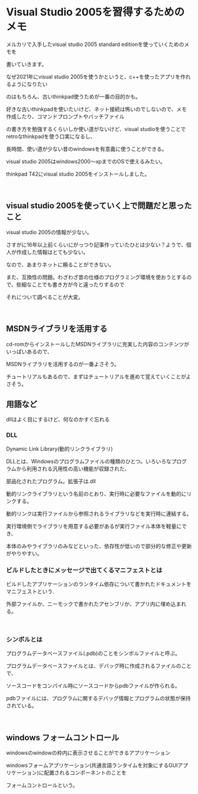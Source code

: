 # Visual Studio 2005を習得するためのメモ

メルカリで入手したvisual studio 2005 standard editionを使っていくためのメモを

書いていきます。

なぜ2021年にvisual studio 2005を使うかというと、c++を使ったアプリを作れるようになりたい

のはもちろん、古いthinkpad使うためが一番の目的かも。

好きな古いthinkpadを使いたいけど、ネット接続は怖いのでしないので、メモ作成したり、コマンドプロンプトやバッチファイル

の書き方を勉強するくらいしか使い道がないけど、visual studioを使うことでretroなthinkpadを使う口実になるし、

長時間、使い道が少ない昔のwindowsを有意義に使うことができる。

visual studio 2005はwindows2000～xpまでのOSで使えるみたい。

thinkpad T42にvisual studio 2005をインストールしました。

<br />

## visual studio 2005を使っていく上で問題だと思ったこと


visual studio 2005の情報が少ない。

さすがに16年以上前くらいにがっつり記事作っていたひとは少ない？ようで、個人が作成した情報はとても少ない。

なので、あまりネットに頼ることができない。

また、互換性の問題。わざわざ昔の仕様のプログラミング環境を使おうとするので、些細なことでも書き方が今と違ったりするので

それについて調べることが大変。

<br />

## MSDNライブラリを活用する

cd-romからインストールしたMSDNライブラリに充実した内容のコンテンツがいっぱいあるので、

MSDNライブラリを活用するのが一番よさそう。

チュートリアルもあるので、まずはチュートリアルを進めて覚えていくことがよさそう。


## 用語など

dllはよく目にするけど、何なのかすぐ忘れる

### DLL

Dynamic Link Library(動的リンクライブラリ)

DLLとは、Windowsのプログラムファイルの種類のひとつ。いろいろなプログラムから利用される汎用性の高い機能が収録された、

部品化されたプログラム。拡張子は.dll

動的リンクライブラリという名前のとおり、実行時に必要なファイルを動的にリンクする。

動的リンクは実行ファイルから参照されるライブラリなどを実行時に連結する。

実行環境側でライブラリを用意する必要があるが実行ファイル本体を軽量にでき、

本体のみやライブラリのみなどといった、依存性が低いので部分的な修正や更新がやりやすい。


### ビルドしたときにメッセージで出てくるマニフェストとは

ビルドしたアプリケーションのランタイム依存について書かれたドキュメントをマニフェストという.

外部ファイルか、ニーモックで書かれたアセンブリか、アプリ内に埋め込まれる。

<br />

### シンボルとは

プログラムデータベースファイル(.pdb)のことをシンボルファイルと呼ぶ。

プログラムデータベースファイルとは、デバッグ時に作成されるファイルのことで、

ソースコードをコンパイル時にソースコードからpdbファイルが作られる。

pdbファイルには、プログラムに関するデバッグ情報とプログラムの状態が保持されている。

<br />

## windows フォームコントロール

windowsのwindowの枠内に表示させることができるアプリケーション

windowsフォームアプリケーション(共通言語ランタイムを対象にするGUIアプリケーション)に配置されるコンポーネントのことを

フォームコントロールという。












